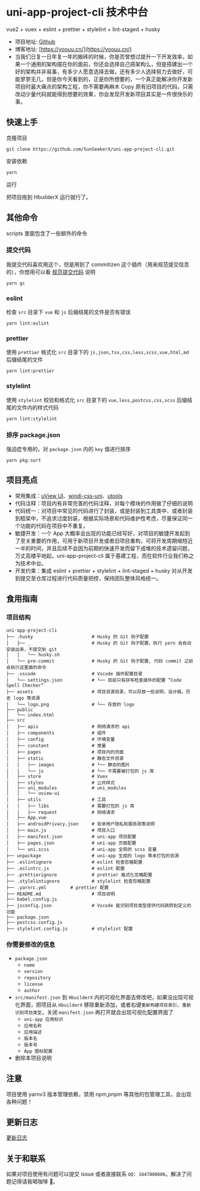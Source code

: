 # uni-app-project-cli 技术中台

vue2 + vuex + eslint + prettier + stylelint + lint-staged + husky

- 项目地址: [Github](https://github.com/SunSeekerX/uni-app-project-cli)
- 博客地址: [https://yoouu.cn/](https://yoouu.cn/)
- 当我们日复一日年复一年的搬砖的时候，你是否曾想过提升一下开发效率，如果一个通用的架构摆在你的面前，你还会选择自己搭架构么，但是搭建出一个好的架构并非易事，有多少人愿意选择去做，还有多少人选择努力去做好，可能寥寥无几，但是你今天看到的，正是你所想要的，一个真正能解决你开发新项目时最大痛点的架构工程，你不需要再麻木 Copy 原有旧项目的代码，只需改动少量代码就能得到想要的效果，你会发现开发新项目其实是一件很快乐的事。

## 快速上手

克隆项目

```shell
git clone https://github.com/SunSeekerX/uni-app-project-cli.git
```

安装依赖

```shell
yarn
```

运行

把项目拖到 HbuilderX 运行就行了。

## 其他命令

scripts 里面包含了一些额外的命令

### 提交代码

我提交代码喜欢用这个，但是用到了 commitizen 这个插件（用来规范提交信息的），你想用可以看 [规范提交代码](https://doc.yoouu.cn/front-end/npm/#%F0%9F%93%8C-%E8%A7%84%E8%8C%83%E6%8F%90%E4%BA%A4%E4%BB%A3%E7%A0%81) 说明

```shell
yarn gc
```

### eslint

检查 `src` 目录下 `vue` 和 `js` 后缀结尾的文件是否有错误

```shell
yarn lint:eslint
```

### prettier

使用 `prettier` 格式化 `src` 目录下的 `js,json,tsx,css,less,scss,vue,html,md` 后缀结尾的文件

```shell
yarn lint:prettier
```

### stylelint

使用 `stylelint` 校验和格式化 `src` 目录下的 `vue,less,postcss,css,scss` 后缀结尾的文件内的样式代码

```shell
yarn lint:stylelint
```

### 排序 package.json

强迫症专用的，对 `package.json` 内的 `key` 值进行排序

```shell
yarn pkg:sort
```

## 项目亮点

- 常用集成：[uView UI](https://www.uviewui.com/)、[windi-css-uni](https://github.com/SunSeekerX/uni-app-starter/tree/main/packages/windi-css-uni)、[utools](https://utools.yoouu.cn/)
- 代码注释：项目内有非常完善的代码注释，对每个模块的作用做了仔细的说明
- 代码统一：对项目中常见的代码进行了封装，或是封装到工具类中、或者封装到框架中，不追求过度封装，根据实际场景和代码维护性考虑，尽量保证同一个功能的代码在项目中不重复。
- 敏捷开发：一个 App 大概率会出现的功能已经写好，对项目的敏捷开发起到了至关重要的作用，可用于新项目开发或者旧项目重构，可将开发周期缩短近一半的时间，并且后续不会因为前期的快速开发而留下成堆的技术遗留问题，万丈高楼平地起，uni-app-project-cli 属于基建工程，而在软件行业我们称之为技术中台。
- 开发约束：集成 eslint + prettier + stylelint + lint-staged + husky 对从开发到提交至仓库过程进行代码质量把控，保持团队整体风格统一。

## 食用指南

### 项目结构

```
uni-app-project-cli
├── .husky						# Husky 的 Git 钩子配置
│   ├── _						# Husky 的 Git 钩子配置，执行 yarn 会自动安装出来，不提交到 git
│   │   └── husky.sh
│   └── pre-commit				# Husky 的 Git 钩子配置, 代码 commit 之前会执行这里面的命令
├── .vscode						# Vscode 插件配置目录
│   └── settings.json			# └── 目前只有拼写检查插件的配置 “Code Spell Checker”
├── assets						# 项目资源目录，可以存放一些说明，设计稿，历史 logo 等资源
│   └── logo.png				# └── 存放的 logo
├── public
│   └── index.html
├── src
│   ├── apis					# 网络请求的 api
│   ├── components				# 组件
│   ├── config					# 环境变量
│   ├── constant				# 常量
│   ├── pages					# 项目内的页面
│   ├── static					# 静态文件目录
│   │   ├── images				# └── 静态的图片
│   │   └── js					# └── 不需要被打包的 js 库
│   ├── store					# Vuex
│   ├── styles					# 公共样式
│   ├── uni_modules				# uni_modules
│   │   └── uview-ui
│   ├── utils					# 工具
│   │   ├── libs				# 需要打包的 js 库
│   │   ├── request				# 网络请求
│   ├── App.vue
│   ├── androidPrivacy.json		# 安卓用户隐私和服务政策说明
│   ├── main.js					# 项目入口
│   ├── manifest.json			# uni-app 项目配置
│   ├── pages.json				# uni-app 页面配置
│   └── uni.scss				# uni-app 全局的 scss 变量
├── unpackage					# uni-app 生成的 logo 等未打包的资源
├── .eslintignore				# eslint 检查忽略配置
├── .eslintrc.js				# eslint 配置
├── .prettierignore				# prettier 格式化忽略配置
├── .stylelintignore			# stylelint 检查忽略配置
├── .yarnrc.yml			# prettier 配置
├── README.md					# 项目说明
├── babel.config.js
├── jsconfig.json				# Vscode 能识别项目类型提供代码跳转到定义的功能
├── package.json
├── postcss.config.js
├── stylelint.config.js			# stylelint 配置
```

### 你需要修改的信息

- `package.json`
  - `name`
  - `version`
  - `repository`
  - `license`
  - `author`
- `src/manifest.json` 到 `HbuilderX` 内的可视化界面去修改吧，如果没出现可视化界面，把项目从 `HbuilderX` 移除重新添加，或者右键`重新构建项目索引`、`重新识别项目类型`，关闭 `manifest.json` 再打开就会出现可视化配置界面了
  - `uni-app 应用标识`
  - `应用名称`
  - `应用描述`
  - `版本名`
  - `版本号`
  - `App 图标配置`
- 删除本项目说明

## 注意

项目使用 yarnv3 版本管理依赖，禁用 npm,pnpm 等其他的包管理工具，会出现各种问题！

## 更新日志

[更新日志](./CHANGELOG.md)

## 关于和联系

如果对项目使用有问题可以提交 issue 或者直接联系 `QQ: 1647800606`。解决了问题记得请我喝咖啡 🥹。
